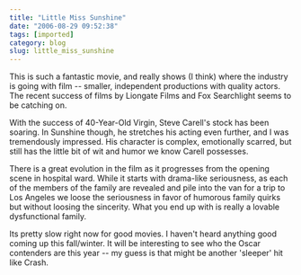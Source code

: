 ```yaml
---
title: "Little Miss Sunshine"
date: "2006-08-29 09:52:38"
tags: [imported]
category: blog
slug: little_miss_sunshine
---
```


This is such a fantastic movie, and really shows (I think) where the industry is going with film -- smaller, independent productions with quality actors. The recent success of films by Liongate Films and Fox Searchlight seems to be catching on.

With the success of 40-Year-Old Virgin, Steve Carell's stock has been soaring. In Sunshine though, he stretches his acting even further, and I was tremendously impressed. His character is complex, emotionally scarred, but still has the little bit of wit and humor we know Carell possesses.

There is a great evolution in the film as it progresses from the opening scene in hospital ward. While it starts with drama-like seriousness, as each of the members of the family are revealed and pile into the van for a trip to Los Angeles we loose the seriousness in favor of humorous family quirks but without loosing the sincerity. What you end up with is really a lovable dysfunctional family.

Its pretty slow right now for good movies. I haven't heard anything good coming up this fall/winter. It will be interesting to see who the Oscar contenders are this year -- my guess is that might be another 'sleeper' hit like Crash.
